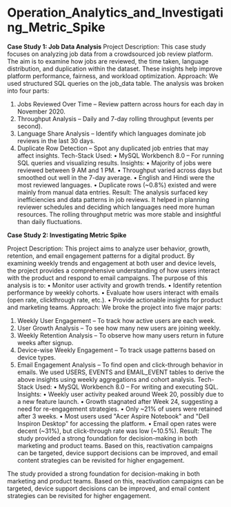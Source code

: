 # Operation_Analytics_and_Investigating_Metric_Spike
**Case Study 1: Job Data Analysis**
Project Description:
This case study focuses on analyzing job data from a crowdsourced job review platform. The aim is to examine how jobs are reviewed, the time taken, language distribution, and duplication within the dataset. These insights help improve platform performance, fairness, and workload optimization.
Approach:
We used structured SQL queries on the job_data table. The analysis was broken into four parts:
1.	Jobs Reviewed Over Time – Review pattern across hours for each day in November 2020.
2.	Throughput Analysis – Daily and 7-day rolling throughput (events per second).
3.	Language Share Analysis – Identify which languages dominate job reviews in the last 30 days.
4.	Duplicate Row Detection – Spot any duplicated job entries that may affect insights.
 Tech-Stack Used:
•	MySQL Workbench 8.0 – For running SQL queries and visualizing results.
 Insights:
•	Majority of jobs were reviewed between 9 AM and 1 PM.
•	Throughput varied across days but smoothed out well in the 7-day average.
•	English and Hindi were the most reviewed languages.
•	Duplicate rows (~0.8%) existed and were mainly from manual data entries.
Result:
The analysis surfaced key inefficiencies and data patterns in job reviews. It helped in planning reviewer schedules and deciding which languages need more human resources. The rolling throughput metric was more stable and insightful than daily fluctuations.

**Case Study 2: Investigating Metric Spike**

Project Description:
This project aims to analyze user behavior, growth, retention, and email engagement patterns for a digital product. By examining weekly trends and engagement at both user and device levels, the project provides a comprehensive understanding of how users interact with the product and respond to email campaigns.
The purpose of this analysis is to:
•	Monitor user activity and growth trends.
•	Identify retention performance by weekly cohorts.
•	Evaluate how users interact with emails (open rate, clickthrough rate, etc.).
•	Provide actionable insights for product and marketing teams.
Approach:
We broke the project into five major parts:
1.	Weekly User Engagement – To track how active users are each week.
2.	User Growth Analysis – To see how many new users are joining weekly.
3.	Weekly Retention Analysis – To observe how many users return in future weeks after signup.
4.	Device-wise Weekly Engagement – To track usage patterns based on device types.
5.	Email Engagement Analysis – To find open and click-through behavior in emails.
We used USERS, EVENTS and EMAIL_EVENT tables to derive the above insights using weekly aggregations and cohort analysis.
Tech-Stack Used:
•	MySQL Workbench 8.0 – For writing and executing SQL.
Insights:
•	Weekly user activity peaked around Week 20, possibly due to a new feature launch.
•	Growth stagnated after Week 24, suggesting a need for re-engagement strategies.
•	Only ~21% of users were retained after 3 weeks.
•	Most users used "Acer Aspire Notebook" and "Dell Inspiron Desktop" for accessing the platform.
•	Email open rates were decent (~31%), but click-through rate was low (~10.5%).
Result:
The study provided a strong foundation for decision-making in both marketing and product teams. Based on this, reactivation campaigns can be targeted, device support decisions can be improved, and email content strategies can be revisited for higher engagement.

The study provided a strong foundation for decision-making in both marketing and product teams. Based on this, reactivation campaigns can be targeted, device support decisions can be improved, and email content strategies can be revisited for higher engagement.
